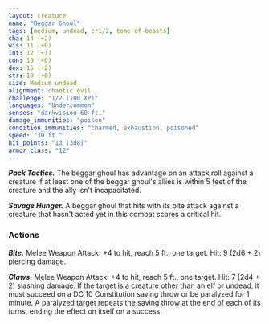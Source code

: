 ```yaml
---
layout: creature
name: "Beggar Ghoul"
tags: [medium, undead, cr1/2, tome-of-beasts]
cha: 14 (+2)
wis: 11 (+0)
int: 12 (+1)
con: 10 (+0)
dex: 15 (+2)
str: 10 (+0)
size: Medium undead
alignment: chaotic evil
challenge: "1/2 (100 XP)"
languages: "Undercommon"
senses: "darkvision 60 ft."
damage_immunities: "poison"
condition_immunities: "charmed, exhaustion, poisoned"
speed: "30 ft."
hit_points: "13 (3d8)"
armor_class: "12"
---
```


***Pack Tactics.*** The beggar ghoul has advantage on an attack roll against a creature if at least one of the beggar ghoul's allies is within 5 feet of the creature and the ally isn't incapacitated.

***Savage Hunger.*** A beggar ghoul that hits with its bite attack against a creature that hasn't acted yet in this combat scores a critical hit.

### Actions

***Bite.*** Melee Weapon Attack: +4 to hit, reach 5 ft., one target. Hit: 9 (2d6 + 2) piercing damage.

***Claws.*** Melee Weapon Attack: +4 to hit, reach 5 ft., one target. Hit: 7 (2d4 + 2) slashing damage. If the target is a creature other than an elf or undead, it must succeed on a DC 10 Constitution saving throw or be paralyzed for 1 minute. A paralyzed target repeats the saving throw at the end of each of its turns, ending the effect on itself on a success.

